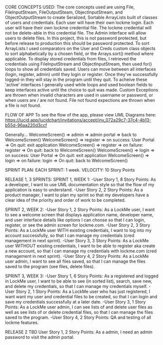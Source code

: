 CORE CONCEPTS USED:
The core concepts used are using File, FileInputStream, FileOutputSteam, ObjectInputStream, and ObjectOutputStream to create Seralized, Sortable ArrayLists built of classes of users and credentials. 
Each user will have their own lockme login.
Each user will have their own lockme credential file. The lockme credential will not be delete-able in this credential file.
The Admin interface will allow users to delete files. In this project, this is not password protected, but before release to production this should be password protected.
To sort ArrayLists I used comparators on the User and Creds custom class objects to sort alphabetically by a chosen field, or the Arrays.sort() method where applicable.
To display stored credentials from files, I retrieved the credentials using FileInputStream and ObjectInputStream, then used for() loops to show all credentials saved.
Users can move between all interfaces (login, register, admin) until they login or register. Once they've successfully logged-in they will stay in the program until they quit. To acheive these 'active' interfaces I generally used while loops and used boolean fields to keep interfaces active until the choice to quit was made. 
Custom Exceptions are thrown when invalid characters are used in username or password, or when users are / are not found.
File not found expections are thrown when a file is not found. 

FLOW OF APP
To see the flow of the app, please view UML Diagrams here:
https://lucid.app/lucidchart/invitations/accept/inv_072a29c7-37c4-4b13-b55d-96aa220d3ccf

Generally...
WelcomeScreen() => admin => admin portal => back to WelcomeScreen()
WelcomeScreen()	=> register => on success: User Portal => On quit: exit application
WelcomeScreen()	=> register => on failure: register => On quit: back to WelcomeScreen()
WelcomeScreen()	=> login => on success: User Portal => On quit: exit application
WelcomeScreen()	=> login => on failure: login => On quit: back to WelcomeScreen()


SPRINT PLAN:
EACH SPRINT: 1 week.
VELOCITY: 10 Story Points

RELEASE 1, 3 SPRINTS:
SPRINT 1, WEEK 1: 
-User Story 1, 8 Story Points: As a developer, I want to use UML documentation style so that the flow of my application is easy to understand.
-User Story 2, 2 Story Points: As a product manager, I want to plan my sprint so that my developers have a clear idea of the priority and order of work to be completed. 

SPRINT 2, WEEK 2: 
-User Story 1, 2 Story Points: As a LockMe user, I want to see a welcome screen that displays application name, developer name, and user interface details like options I can choose so that I can login, register, or see the admin screen for lockme.com.
-User Story 2, 3 Story Points: As a LockMe user WITH existing credentials, I want to log into my account successfully, so that I can manage my credentials (cred management in next sprint). 
-User Story 3, 3 Story Points: As a LockMe user WITHOUT existing credentials, I want to be able to register aka create a new account, so that I can manage my credentials with lockme.com  (cred management in next sprint). 
-User Story 4, 2 Story Points: As a LockMe user admin, I want to see all files saved, so that I can manage the files saved to the program (see files, delete files). 

SPRINT 3, WEEK 3: 
-User Story 1, 6 Story Points: As a registered and logged in LockMe user, I want to be able to see (in sorted list), search, save new, and delete my credentials, so that I can manage my credentials myself. 
-User Story 2, 1 Story Points: As a LockMe user who has just registered, I want want my user and credential files to be created, so that I can login and save my credentials successfully at a later date. 
-User Story 3, 1 Story Points: As a LockMe user admin, I can see lists of and delete user files as well as see lists of or delete credential files, so that I can manage the files saved to the program. 
-User Story 4, 2 Story Points: QA and testing of all lockme features. 

RELEASE 2 TBD
User Story 1, 2 Story Points: As a admin, I need an admin password to visit the admin portal.
